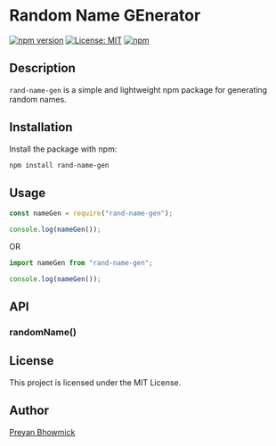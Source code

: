 # Random Name GEnerator

[![npm version](https://badge.fury.io/js/rand-name-gen.svg)](https://badge.fury.io/js/rand-name-gen)
[![License: MIT](https://img.shields.io/badge/License-MIT-yellow.svg)](https://opensource.org/licenses/MIT)
[![npm](https://img.shields.io/npm/dt/rand-name-gen)](https://www.npmjs.com/package/rand-name-gen)

<!-- <div align="center">
    <img src="logo.png" alt="Logo" width="200" height="200">
</div> -->

## Description

`rand-name-gen` is a simple and lightweight npm package for generating random names.

## Installation

Install the package with npm:

```sh
npm install rand-name-gen
```

## Usage

```javascript
const nameGen = require("rand-name-gen");

console.log(nameGen());
```

OR

```javascript
import nameGen from "rand-name-gen";

console.log(nameGen());
```

## API

### randomName()

## License

This project is licensed under the MIT License.

## Author

[Preyan Bhowmick](https://github.com/preyan)
